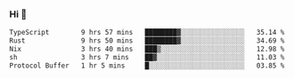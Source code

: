 ### Hi 👋

<!--START_SECTION:waka-->

```txt
TypeScript        9 hrs 57 mins   ████████▓░░░░░░░░░░░░░░░░   35.14 %
Rust              9 hrs 50 mins   ████████▓░░░░░░░░░░░░░░░░   34.69 %
Nix               3 hrs 40 mins   ███▒░░░░░░░░░░░░░░░░░░░░░   12.98 %
sh                3 hrs 7 mins    ██▓░░░░░░░░░░░░░░░░░░░░░░   11.03 %
Protocol Buffer   1 hr 5 mins     █░░░░░░░░░░░░░░░░░░░░░░░░   03.85 %
```

<!--END_SECTION:waka-->
